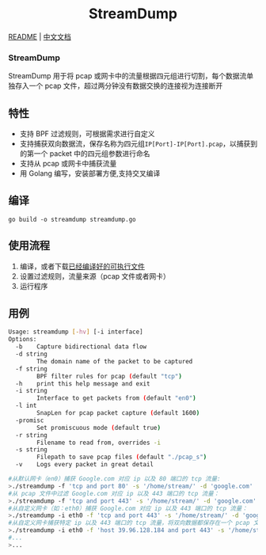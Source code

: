 <h1 align="center">StreamDump</h1>

[README](README.md) | [中文文档](README_zh.md)

### StreamDump
StreamDump 用于将 pcap 或网卡中的流量根据四元组进行切割，每个数据流单独存入一个 pcap 文件，超过两分钟没有数据交换的连接视为连接断开

## 特性

- 支持 BPF 过滤规则，可根据需求进行自定义
- 支持捕获双向数据流，保存名称为四元组`IP[Port]-IP[Port].pcap`，以捕获到的第一个 packet 中的四元组参数进行命名
- 支持从 pcap 或网卡中捕获流量
- 用 Golang 编写，安装部署方便,支持交叉编译


## 编译
`go build -o streamdump streamdump.go`

## 使用流程

1. 编译，或者下载[已经编译好的可执行文件](https://github.com/scu-igroup/StramDump/releases)
2. 设置过滤规则，流量来源（pcap 文件或者网卡）
3. 运行程序

## 用例
```bash
Usage: streamdump [-hv] [-i interface]
Options:
  -b    Capture bidirectional data flow
  -d string
        The domain name of the packet to be captured
  -f string
        BPF filter rules for pcap (default "tcp")
  -h    print this help message and exit
  -i string
        Interface to get packets from (default "en0")
  -l int
        SnapLen for pcap packet capture (default 1600)
  -promisc
        Set promiscuous mode (default true)
  -r string
        Filename to read from, overrides -i
  -s string
        Filepath to save pcap files (default "./pcap_s")
  -v    Logs every packet in great detail
```

```bash
#从默认网卡（en0）捕获 Google.com 对应 ip 以及 80 端口的 tcp 流量: 
>./streamdump -f 'tcp and port 80' -s '/home/stream/' -d 'google.com'
#从 pcap 文件中过滤 Google.com 对应 ip 以及 443 端口的 tcp 流量：
>./streamdump -f 'tcp and port 443' -s '/home/stream/' -d 'google.com'
#从自定义网卡（如：eth0）捕获 Google.com 对应 ip 以及 443 端口的 tcp 流量：
>./streamdump -i eth0 -f 'tcp and port 443' -s '/home/stream/' -d 'google.com'
#从自定义网卡捕获特定 ip 以及 443 端口的 tcp 流量，将双向数据都保存在一个 pcap 文件中：
>./streamdump -i eth0 -f 'host 39.96.128.184 and port 443' -s '/home/stream/ -b'
#...
>...
```
